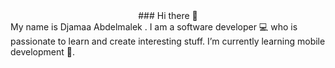 <center>### Hi there 👋</center>
My name is Djamaa Abdelmalek . I am a software developer 💻 who is passionate to learn and create interesting stuff.
I’m currently learning mobile development 📱.
<!--
**abdelmalek0/abdelmalek0** is a ✨ _special_ ✨ repository because its `README.md` (this file) appears on your GitHub profile.

Here are some ideas to get you started:

- 🔭 I’m currently working on ...
- 🌱 I’m currently learning ...
- 👯 I’m looking to collaborate on ...
- 🤔 I’m looking for help with ...
- 💬 Ask me about ...
- 📫 How to reach me: ...
- 😄 Pronouns: ...
- ⚡ Fun fact: ...
-->
